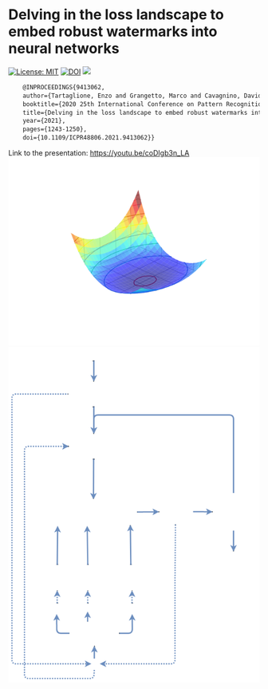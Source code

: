 # Delving in the loss landscape to embed robust watermarks into neural networks
[![License: MIT](https://img.shields.io/badge/License-MIT-yellow.svg)](https://opensource.org/licenses/MIT)
[![DOI](https://zenodo.org/badge/doi/10.1109/ICPR48806.2021.9413062.svg)](http://dx.doi.org/10.1109/ICPR48806.2021.9413062)
[![](https://img.shields.io/badge/YouTube-FF0000?style=for-the-badge&logo=youtube&logoColor=white)](https://youtu.be/coDIgb3n_LA )

```latex
    @INPROCEEDINGS{9413062,
    author={Tartaglione, Enzo and Grangetto, Marco and Cavagnino, Davide and Botta, Marco},
    booktitle={2020 25th International Conference on Pattern Recognition (ICPR)}, 
    title={Delving in the loss landscape to embed robust watermarks into neural networks}, 
    year={2021},
    pages={1243-1250},
    doi={10.1109/ICPR48806.2021.9413062}}
```
Link to the presentation: https://youtu.be/coDIgb3n_LA 
![Optional Text](valley.png)
![Optional Text](algorithm.png)
